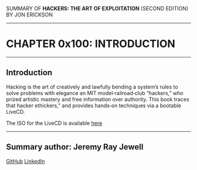  SUMMARY OF 
**HACKERS: THE ART OF EXPLOITATION** 
(SECOND EDITION) BY JON ERICKSON

---

# CHAPTER 0x100: INTRODUCTION

---

## Introduction

Hacking is the art of creatively and lawfully bending a system’s rules to solve problems with elegance an MIT model‐railroad‐club “hackers,” who prized artistic mastery and free information over authority. This book traces that hacker ethickers,” and provides hands‐on techniques via a bootable LiveCD.

The ISO for the LiveCD is available [here](https://resources.oreilly.com/examples/9781593271442/-/blob/master/hacking-live-1.0.iso) 

---

## Summary author: **Jeremy Ray Jewell**
[GitHub](https://github.com/jeremyrayjewell)
[LinkedIn](https://www.linkedin.com/in/jeremyrayjewell)